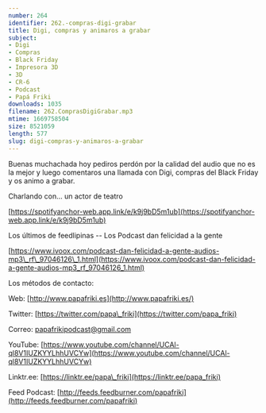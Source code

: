```yaml
---
number: 264
identifier: 262.-compras-digi-grabar
title: Digi, compras y animaros a grabar
subject:
- Digi
- Compras
- Black Friday
- Impresora 3D
- 3D
- CR-6
- Podcast
- Papá Friki
downloads: 1035
filename: 262.ComprasDigiGrabar.mp3
mtime: 1669758504
size: 8521059
length: 577
slug: digi-compras-y-animaros-a-grabar
---
```

Buenas muchachada hoy pediros perdón por la calidad del audio que no es la mejor y luego comentaros una llamada con Digi, compras del Black Friday y os animo a grabar.

Charlando con... un actor de teatro 

[https://spotifyanchor-web.app.link/e/k9j9bD5m1ub](https://spotifyanchor-web.app.link/e/k9j9bD5m1ub)  

Los últimos de feedlipinas -- Los Podcast dan felicidad a la gente

[https://www.ivoox.com/podcast-dan-felicidad-a-gente-audios-mp3\_rf\_97046126\_1.html](https://www.ivoox.com/podcast-dan-felicidad-a-gente-audios-mp3_rf_97046126_1.html)  

Los métodos de contacto:  

Web: [http://www.papafriki.es](http://www.papafriki.es/)  

Twitter: [https://twitter.com/papa\_friki](https://twitter.com/papa_friki)

Correo: [papafrikipodcast@gmail.com](https://archive.org/details/papafrikipodast@gmail.com)

YouTube: [https://www.youtube.com/channel/UCAl-ql8V1IUZKYYLhhUVCYw](https://www.youtube.com/channel/UCAl-ql8V1IUZKYYLhhUVCYw)  

Linktr.ee: [https://linktr.ee/papa\_friki](https://linktr.ee/papa_friki)  

Feed Podcast: [http://feeds.feedburner.com/papafriki](http://feeds.feedburner.com/papafriki)